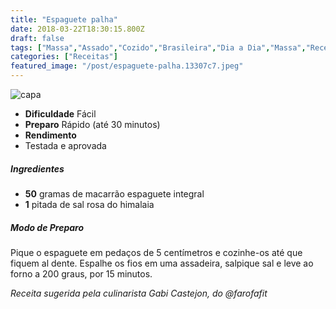 ```yaml
---
title: "Espaguete palha"
date: 2018-03-22T18:30:15.800Z
draft: false
tags: ["Massa","Assado","Cozido","Brasileira","Dia a Dia","Massa","Receitas rápidas","Receitas simples e fáceis"]
categories: ["Receitas"]
featured_image: "/post/espaguete-palha.13307c7.jpeg"
---
```


![capa](/post/espaguete-palha.13307c7.jpeg)

*   **Dificuldade** Fácil
*   **Preparo** Rápido (até 30 minutos)
*   **Rendimento**
*   Testada e aprovada
    

##### Ingredientes

*   **50** gramas de macarrão espaguete integral
*   **1** pitada de sal rosa do himalaia

##### Modo de Preparo

Pique o espaguete em pedaços de 5 centímetros e cozinhe-os até que fiquem al dente. Espalhe os fios em uma assadeira, salpique sal e leve ao forno a 200 graus, por 15 minutos.

_Receita sugerida pela culinarista Gabi Castejon, do @farofafit_
